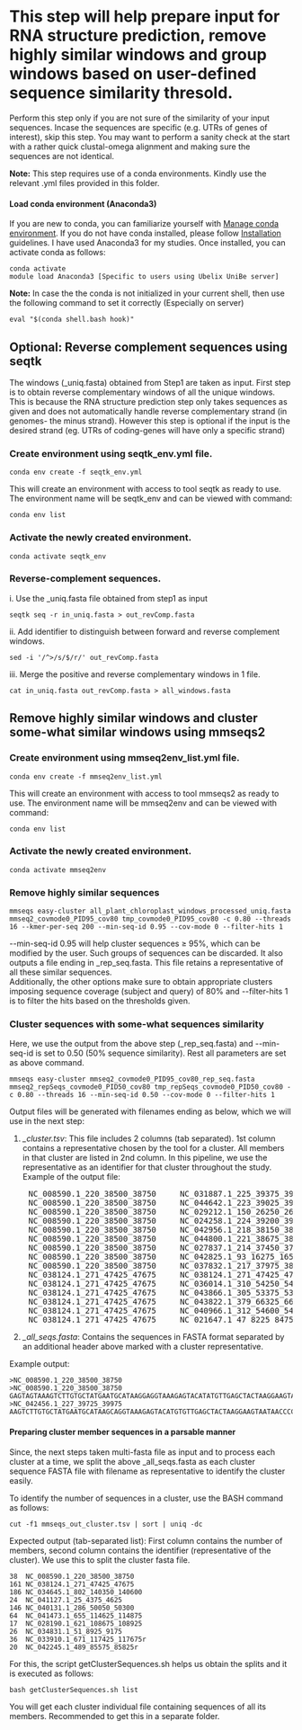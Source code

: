 # This step will help prepare input for RNA structure prediction, remove highly similar windows and group windows based on user-defined sequence similarity thresold.
Perform this step only if you are not sure of the similarity of your input sequences. Incase the sequences are specific (e.g. UTRs of genes of interest), skip this step. You may want to perform a sanity check at the start with a rather quick clustal-omega alignment and making sure the sequences are not identical.
 
**Note:** This step requires use of a conda environments. Kindly use the relevant .yml files provided in this folder.

#### Load conda environment (Anaconda3)
If you are new to conda, you can familiarize yourself with [Manage conda environment](https://docs.conda.io/projects/conda/en/latest/user-guide/tasks/manage-environments.html). If you do not have conda installed, please follow [Installation](https://docs.conda.io/projects/conda/en/latest/user-guide/install/index.html) guidelines. I have used Anaconda3 for my studies. Once installed, you can activate conda as follows:

	conda activate
	module load Anaconda3 [Specific to users using Ubelix UniBe server]

**Note:** In case the the conda is not initialized in your current shell, then use the following command to set it correctly (Especially on server)

	eval "$(conda shell.bash hook)"

## Optional: Reverse complement sequences using seqtk
The windows (\_uniq.fasta) obtained from Step1 are taken as input. First step is to obtain reverse complementary windows of all the unique windows. This is because the RNA structure prediction step only takes sequences as given and does not automatically handle reverse complementary strand (in genomes- the minus strand). However this step is optional if the input is the desired strand (eg. UTRs of coding-genes will have only a specific strand)

### Create environment using seqtk_env.yml file.

	conda env create -f seqtk_env.yml

This will create an environment with access to tool seqtk as ready to use. The environment name will be seqtk_env and can be viewed with command:

	conda env list

### Activate the newly created environment.
	
	conda activate seqtk_env
	
### Reverse-complement sequences.
i. Use the \_uniq.fasta file obtained from step1 as input 

	seqtk seq -r in_uniq.fasta > out_revComp.fasta

ii. Add identifier to distinguish between forward and reverse complement windows.

	sed -i '/^>/s/$/r/' out_revComp.fasta

iii. Merge the positive and reverse complementary windows in 1 file.

	cat in_uniq.fasta out_revComp.fasta > all_windows.fasta

## Remove highly similar windows and cluster some-what similar windows using mmseqs2
### Create environment using mmseq2env_list.yml file.

	conda env create -f mmseq2env_list.yml

This will create an environment with access to tool mmseqs2 as ready to use. The environment name will be mmseq2env and can be viewed with command:

	conda env list

### Activate the newly created environment.
	
	conda activate mmseq2env

### Remove highly similar sequences

	mmseqs easy-cluster all_plant_chloroplast_windows_processed_uniq.fasta mmseq2_covmode0_PID95_cov80 tmp_covmode0_PID95_cov80 -c 0.80 --threads 16 --kmer-per-seq 200 --min-seq-id 0.95 --cov-mode 0 --filter-hits 1

--min-seq-id 0.95 will help cluster sequences ≥ 95%, which can be modified by the user. Such groups of sequences can be discarded. It also outputs a file ending in \_rep_seq.fasta. This file retains a representative of all these similar sequences.\
Additionally, the other options make sure to obtain appropriate clusters imposing sequence coverage (subject and query) of 80% and --filter-hits 1 is to filter the hits based on the thresholds given.

### Cluster sequences with some-what sequences similarity
Here, we use the output from the above step (\_rep_seq.fasta) and --min-seq-id is set to 0.50 (50% sequence similarity). Rest all parameters are set as above command.
 
	mmseqs easy-cluster mmseq2_covmode0_PID95_cov80_rep_seq.fasta mmseq2_repSeqs_covmode0_PID50_cov80 tmp_repSeqs_covmode0_PID50_cov80 -c 0.80 --threads 16 --min-seq-id 0.50 --cov-mode 0 --filter-hits 1

Output files will be generated with filenames ending as below, which we will use in the next step:
1. _\_cluster.tsv_: This file includes 2 columns (tab separated). 1st column contains a representative chosen by the tool for a cluster. All members in that cluster are listed in 2nd column. In this pipeline, we use the representative as an identifier for that cluster throughout the study.
Example of the output file:  
	
<pre>
	NC_008590.1_220_38500_38750     NC_031887.1_225_39375_39625  
	NC_008590.1_220_38500_38750     NC_044642.1_223_39025_39275  
	NC_008590.1_220_38500_38750     NC_029212.1_150_26250_26500r  
	NC_008590.1_220_38500_38750     NC_024258.1_224_39200_39450  
	NC_008590.1_220_38500_38750     NC_042956.1_218_38150_38400r  
	NC_008590.1_220_38500_38750     NC_044800.1_221_38675_38925r  
	NC_008590.1_220_38500_38750     NC_027837.1_214_37450_37700r  
	NC_008590.1_220_38500_38750     NC_042825.1_93_16275_16525r  
	NC_008590.1_220_38500_38750     NC_037832.1_217_37975_38225r  
	NC_038124.1_271_47425_47675     NC_038124.1_271_47425_47675  
	NC_038124.1_271_47425_47675     NC_036014.1_310_54250_54500r  
	NC_038124.1_271_47425_47675     NC_043866.1_305_53375_53625r  
	NC_038124.1_271_47425_47675     NC_043822.1_379_66325_66575  
	NC_038124.1_271_47425_47675     NC_040966.1_312_54600_54850  
	NC_038124.1_271_47425_47675     NC_021647.1_47_8225_8475r  
</pre>

2. _\_all_seqs.fasta_: Contains the sequences in FASTA format separated by an additional header above marked with a cluster representative.

Example output:  

	>NC_008590.1_220_38500_38750  
	>NC_008590.1_220_38500_38750  
	GAGTAGTAAAGTCTTGTGCTATGAATGCATAAGGAGGTAAAGAGTACATATGTTGAGCTACTAAGGAAGTAATAACCCCTAAAGAAGCTAGAGCAAGACCTAACTGAAAATGAATCGAATTGTTGATTGTGTCATAAAGGCCCTTATGCCCACGCCCTAATCGACCCCCCGGAGGAGTATGCGCTTCTAAAAGATCTTTAATACTGTGCCCAATTCCGAAGTTAGTTCGATACATGTGACCGGCAATGAG  
	>NC_042456.1_227_39725_39975 
	AAGTCTTGTGCTATGAATGCATAAGCAGGTAAAGAGTACATGTGTTGAGCTACTAAGGAAGTAATAACCCCTAAAGAAGCTAGAGCAAGGCCTAATTGAAAATGAAGCGAATTATTGATTGTGTCATAAAGACCCTTATGCCCTCGTCCCAATCGTCCCCCCGGAGGAATATGTGCATCTAAAAGATCTTTGATACTGTGTCCAATCCCGAAATTCGTTCGATACATATGACCAGCAACAAGAAAAATAA  

#### Preparing cluster member sequences in a parsable manner
Since, the next steps taken multi-fasta file as input and to process each cluster at a time, we split the above \_all_seqs.fasta as each cluster sequence FASTA file with filename as representative to identify the cluster easily.

To identify the number of sequences in a cluster, use the BASH command as follows:

	cut -f1 mmseqs_out_cluster.tsv | sort | uniq -dc

Expected output (tab-separated list): First column contains the number of members, second column contains the identifier (representative of the cluster). We use this to split the cluster fasta file.

	38	NC_008590.1_220_38500_38750
	161	NC_038124.1_271_47425_47675
	186	NC_034645.1_802_140350_140600
	24	NC_041127.1_25_4375_4625
	146	NC_040131.1_286_50050_50300
	64	NC_041473.1_655_114625_114875
	17	NC_028190.1_621_108675_108925
	26	NC_034831.1_51_8925_9175
	36	NC_033910.1_671_117425_117675r
	20	NC_042245.1_489_85575_85825r

For this, the script getClusterSequences.sh helps us obtain the splits and it is executed as follows:

	bash getClusterSequences.sh list

You will get each cluster individual file containing sequences of all its members. Recommended to get this in a separate folder.
